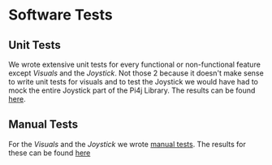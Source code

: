 # Software Tests

## Unit Tests
We wrote extensive unit tests for every functional or non-functional feature except *Visuals* and the *Joystick*. 
Not those 2 because it doesn't make sense to write unit tests for visuals and to test the Joystick we would have had to mock the entire Joystick part of the Pi4j Library.
The results can be found [here](./UnitTestResults.txt). 

## Manual Tests
For the *Visuals* and the *Joystick* we wrote [manual tests](./VisualJoystickTests.md).
The results for these can be found [here](./VisualJoystickTestResults.md)